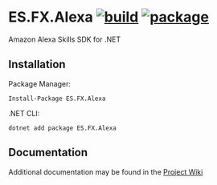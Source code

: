 [package-url]:   https://www.nuget.org/packages/ES.FX.Alexa
[package-image]: https://img.shields.io/nuget/v/ES.FX.Alexa.svg
[build-url]:     https://sintari.visualstudio.com/ES.FX
[build-image]:   https://sintari.visualstudio.com/_apis/public/build/definitions/34e057ec-f09f-4d30-92f4-5895eeaa3f74/13/badge
[wiki-url]:      https://github.com/EmberStack/ES.FX.Alexa/wiki

# ES.FX.Alexa [![build][build-image]][build-url] [![package][package-image]][package-url]
Amazon Alexa Skills SDK for .NET


## Installation
Package Manager:
```shell
Install-Package ES.FX.Alexa
```
.NET CLI:
```shell
dotnet add package ES.FX.Alexa
```


## Documentation
Additional documentation may be found in the [Project Wiki][wiki-url]